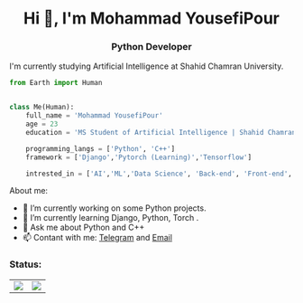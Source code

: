 <h1 align="center">Hi 👋, I'm Mohammad YousefiPour</h1>
<h3 align="center">Python Developer</h3>

I'm currently studying Artificial Intelligence at Shahid Chamran University.</p>


```python
from Earth import Human


class Me(Human):
    full_name = 'Mohammad YousefiPour'
    age = 23
    education = 'MS Student of Artificial Intelligence | Shahid Chamran University'

    programming_langs = ['Python', 'C++']
    framework = ['Django','Pytorch (Learning)','Tensorflow']

    intrested_in = ['AI','ML','Data Science', 'Back-end', 'Front-end', 'Teaching']

```
About me:

- 🔭 I’m currently working on some Python projects.
- 🌱 I’m currently learning Django, Python, Torch .
- 💬 Ask me about Python and C++
- 📫 Contant with me: [Telegram](https://telegram.me/MoYousefiPour) and [Email](mailto:moyousefipour79@gmail.com?subject=Help)


<h3 align="left">Status:</h3>
<table border="0" cellspacing="0" cellpadding="0" align="center">
    <tr>
        <td align="center">
            <img  src="https://github-readme-stats.vercel.app/api?username=myp79&count_private=true&include_all_commits=true&show_icons=true&theme=algolia&hide_border=true" />
        </td>
        <td align="center">
            <img src="https://github-readme-stats.vercel.app/api/top-langs/?username=myp79&layout=compact&theme=algolia&hide_border=true&langs_count=10" />
        </td>
    </tr>
</table>
